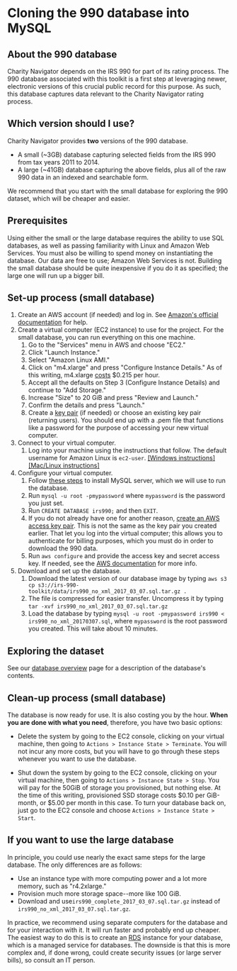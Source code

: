 # Cloning the 990 database into MySQL

## About the 990 database

Charity Navigator depends on the IRS 990 for part of its rating process. The 990 database associated with this toolkit is a first step at leveraging newer, electronic versions of this crucial public record for this purpose. As such, this database captures data relevant to the Charity Navigator rating process. 

## Which version should I use?

Charity Navigator provides **two** versions of the 990 database.

* A small (~3GB) database capturing selected fields from the IRS 990 from tax years 2011 to 2014. 
* A large (~41GB) database capturing the above fields, plus all of the raw 990 data in an indexed and searchable form.

We recommend that you start with the small database for exploring the 990 dataset, which will be cheaper and easier. 

## Prerequisites

Using either the small or the large database requires the ability to use SQL databases, as well as passing familiarity with Linux and Amazon Web Services. You must also be willing to spend money on instantiating the database. Our data are free to use; Amazon Web Services is not. Building the small database should be quite inexpensive if you do it as specified; the large one will run up a bigger bill.

## Set-up process (small database)

1. Create an AWS account (if needed) and log in. See [Amazon's official documentation](https://aws.amazon.com/) for help.
1. Create a virtual computer (EC2 instance) to use for the project. For the small database, you can run everything on this one machine.
   1. Go to the "Services" menu in AWS and choose "EC2."
   1. Click "Launch Instance."
   1. Select "Amazon Linux AMI."
   1. Click on "m4.xlarge" and press "Configure Instance Details." As of this writing, m4.xlarge [costs](https://aws.amazon.com/ec2/pricing/on-demand/) $0.215 per hour.
   1. Accept all the defaults on Step 3 (Configure Instance Details) and continue to "Add Storage."
   1. Increase "Size" to 20 GiB and press "Review and Launch."
   1. Confirm the details and press "Launch."
   1. Create a [key pair](http://docs.aws.amazon.com/AWSEC2/latest/UserGuide/ec2-key-pairs.html) (if needed) or choose an existing key pair (returning users). You should end up with a .pem file that functions like a password for the purpose of accessing your new virtual computer.
1. Connect to your virtual computer.
   1. Log into your machine using the instructions that follow. The default username for Amazon Linux is `ec2-user`. [[Windows instructions]](http://docs.aws.amazon.com/AWSEC2/latest/UserGuide/putty.html) [[Mac/Linux instructions]](http://docs.aws.amazon.com/AWSEC2/latest/UserGuide/AccessingInstancesLinux.html) 
1. Configure your virtual computer.
   1. Follow [these steps](https://support.rackspace.com/how-to/installing-mysql-server-on-centos/) to install MySQL server, which we will use to run the database.
   1. Run `mysql -u root -pmypassword` where `mypassword` is the password you just set.
   1. Run `CREATE DATABASE irs990;` and then `EXIT`.
   1. If you do not already have one for another reason, [create an AWS access key pair](http://docs.aws.amazon.com/general/latest/gr/managing-aws-access-keys.html). This is not the same as the key pair you created earlier. That let you log into the virtual computer; this allows you to authenticate for billing purposes, which you must do in order to download the 990 data.
   1. Run `aws configure` and provide the access key and secret access key. If needed, see the [AWS documentation](http://docs.aws.amazon.com/cli/latest/userguide/cli-chap-getting-started.html) for more info.
1. Download and set up the database.
   1. Download the latest version of our database image by typing `aws s3 cp s3://irs-990-toolkit/data/irs990_no_xml_2017_03_07.sql.tar.gz .`
   1. The file is compressed for easier transfer. Uncompress it by typing `tar -xvf irs990_no_xml_2017_03_07.sql.tar.gz`
   1. Load the database by typing `mysql -u root -pmypassword irs990 < irs990_no_xml_20170307.sql`, where `mypassword` is the root password you created. This will take about 10 minutes.

## Exploring the dataset

See our [database overview](https://github.com/CharityNavigator/irs990/blob/master/docs/explore-database.md) page for a description of the database's contents.

## Clean-up process (small database)

The database is now ready for use. It is also costing you by the hour. **When you are done with what you need**, therefore, you have two basic options:

* Delete the system by going to the EC2 console, clicking on your virtual machine, then going to `Actions > Instance State > Terminate`. You will not incur any more costs, but you will have to go through these steps whenever you want to use the database.

* Shut down the system by going to the EC2 console, clicking on your virtual machine, then going to `Actions > Instance State > Stop`. You will pay for the 50GiB of storage you provisioned, but nothing else. At the time of this writing, provisioned SSD storage costs $0.10 per GiB-month, or $5.00 per month in this case. To turn your database back on, just go to the EC2 console and choose `Actions > Instance State > Start`.

## If you want to use the large database

In principle, you could use nearly the exact same steps for the large database. The only differences are as follows:
* Use an instance type with more computing power and a lot more memory, such as "r4.2xlarge."
* Provision much more storage space--more like 100 GiB.
* Download and use`irs990_complete_2017_03_07.sql.tar.gz` instead of `irs990_no_xml_2017_03_07.sql.tar.gz`.

In practice, we recommend using separate computers for the database and for your interaction with it. It will run faster and probably end up cheaper. The easiest way to do this is to create an [RDS](https://aws.amazon.com/rds/) instance for your database, which is a managed service for databases. The downside is that this is more complex and, if done wrong, could create security issues (or large server bills), so consult an IT person. 
